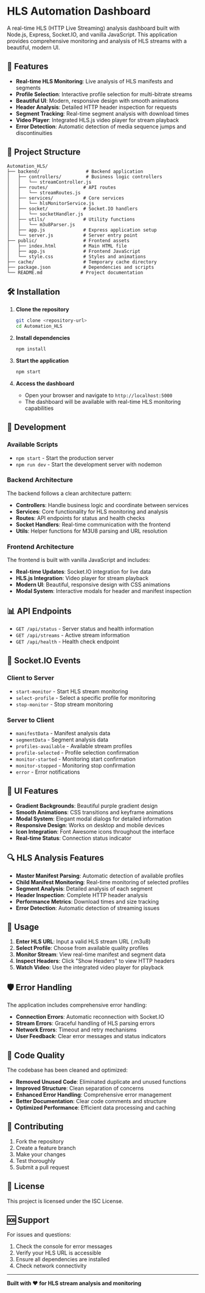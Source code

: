 # HLS Automation Dashboard

A real-time HLS (HTTP Live Streaming) analysis dashboard built with Node.js, Express, Socket.IO, and vanilla JavaScript. This application provides comprehensive monitoring and analysis of HLS streams with a beautiful, modern UI.

## 🚀 Features

- **Real-time HLS Monitoring**: Live analysis of HLS manifests and segments
- **Profile Selection**: Interactive profile selection for multi-bitrate streams
- **Beautiful UI**: Modern, responsive design with smooth animations
- **Header Analysis**: Detailed HTTP header inspection for requests
- **Segment Tracking**: Real-time segment analysis with download times
- **Video Player**: Integrated HLS.js video player for stream playback
- **Error Detection**: Automatic detection of media sequence jumps and discontinuities

## 📁 Project Structure

```
Automation_HLS/
├── backend/                 # Backend application
│   ├── controllers/         # Business logic controllers
│   │   └── streamController.js
│   ├── routes/             # API routes
│   │   └── streamRoutes.js
│   ├── services/           # Core services
│   │   └── hlsMonitorService.js
│   ├── socket/             # Socket.IO handlers
│   │   └── socketHandler.js
│   ├── utils/              # Utility functions
│   │   └── m3u8Parser.js
│   ├── app.js              # Express application setup
│   └── server.js           # Server entry point
├── public/                 # Frontend assets
│   ├── index.html          # Main HTML file
│   ├── app.js              # Frontend JavaScript
│   └── style.css           # Styles and animations
├── cache/                  # Temporary cache directory
├── package.json            # Dependencies and scripts
└── README.md              # Project documentation
```

## 🛠️ Installation

1. **Clone the repository**
   ```bash
   git clone <repository-url>
   cd Automation_HLS
   ```

2. **Install dependencies**
   ```bash
   npm install
   ```

3. **Start the application**
   ```bash
   npm start
   ```

4. **Access the dashboard**
   - Open your browser and navigate to `http://localhost:5000`
   - The dashboard will be available with real-time HLS monitoring capabilities

## 🔧 Development

### Available Scripts

- `npm start` - Start the production server
- `npm run dev` - Start the development server with nodemon

### Backend Architecture

The backend follows a clean architecture pattern:

- **Controllers**: Handle business logic and coordinate between services
- **Services**: Core functionality for HLS monitoring and analysis
- **Routes**: API endpoints for status and health checks
- **Socket Handlers**: Real-time communication with the frontend
- **Utils**: Helper functions for M3U8 parsing and URL resolution

### Frontend Architecture

The frontend is built with vanilla JavaScript and includes:

- **Real-time Updates**: Socket.IO integration for live data
- **HLS.js Integration**: Video player for stream playback
- **Modern UI**: Beautiful, responsive design with CSS animations
- **Modal System**: Interactive modals for header and manifest inspection

## 📊 API Endpoints

- `GET /api/status` - Server status and health information
- `GET /api/streams` - Active stream information
- `GET /api/health` - Health check endpoint

## 🔌 Socket.IO Events

### Client to Server
- `start-monitor` - Start HLS stream monitoring
- `select-profile` - Select a specific profile for monitoring
- `stop-monitor` - Stop stream monitoring

### Server to Client
- `manifestData` - Manifest analysis data
- `segmentData` - Segment analysis data
- `profiles-available` - Available stream profiles
- `profile-selected` - Profile selection confirmation
- `monitor-started` - Monitoring start confirmation
- `monitor-stopped` - Monitoring stop confirmation
- `error` - Error notifications

## 🎨 UI Features

- **Gradient Backgrounds**: Beautiful purple gradient design
- **Smooth Animations**: CSS transitions and keyframe animations
- **Modal System**: Elegant modal dialogs for detailed information
- **Responsive Design**: Works on desktop and mobile devices
- **Icon Integration**: Font Awesome icons throughout the interface
- **Real-time Status**: Connection status indicator

## 🔍 HLS Analysis Features

- **Master Manifest Parsing**: Automatic detection of available profiles
- **Child Manifest Monitoring**: Real-time monitoring of selected profiles
- **Segment Analysis**: Detailed analysis of each segment
- **Header Inspection**: Complete HTTP header analysis
- **Performance Metrics**: Download times and size tracking
- **Error Detection**: Automatic detection of streaming issues

## 🚀 Usage

1. **Enter HLS URL**: Input a valid HLS stream URL (.m3u8)
2. **Select Profile**: Choose from available quality profiles
3. **Monitor Stream**: View real-time manifest and segment data
4. **Inspect Headers**: Click "Show Headers" to view HTTP headers
5. **Watch Video**: Use the integrated video player for playback

## 🛡️ Error Handling

The application includes comprehensive error handling:

- **Connection Errors**: Automatic reconnection with Socket.IO
- **Stream Errors**: Graceful handling of HLS parsing errors
- **Network Errors**: Timeout and retry mechanisms
- **User Feedback**: Clear error messages and status indicators

## 📝 Code Quality

The codebase has been cleaned and optimized:

- **Removed Unused Code**: Eliminated duplicate and unused functions
- **Improved Structure**: Clean separation of concerns
- **Enhanced Error Handling**: Comprehensive error management
- **Better Documentation**: Clear code comments and structure
- **Optimized Performance**: Efficient data processing and caching

## 🤝 Contributing

1. Fork the repository
2. Create a feature branch
3. Make your changes
4. Test thoroughly
5. Submit a pull request

## 📄 License

This project is licensed under the ISC License.

## 🆘 Support

For issues and questions:
1. Check the console for error messages
2. Verify your HLS URL is accessible
3. Ensure all dependencies are installed
4. Check network connectivity

---

**Built with ❤️ for HLS stream analysis and monitoring** 